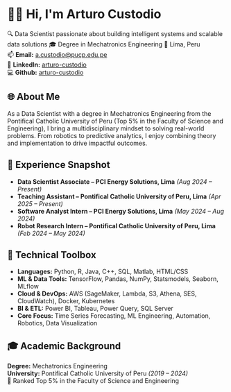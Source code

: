 # 👨‍🔬 Hi, I'm Arturo Custodio

🔍 Data Scientist passionate about building intelligent systems and scalable data solutions
🎓 Degree in Mechatronics Engineering
📌 Lima, Peru  
📫 **Email:** a.custodio@pucp.edu.pe  
🔗 **LinkedIn:** [arturo-custodio](https://linkedin.com/in/arturo-custodio)  
💻 **Github:** [arturo-custodio](https://github.com/arturo-custodio)

## 🌐 About Me

As a Data Scientist with a degree in Mechatronics Engineering from the Pontifical Catholic University of Peru (Top 5% in the Faculty of Science and Engineering), I bring a multidisciplinary mindset to solving real-world problems. From robotics to predictive analytics, I enjoy combining theory and implementation to drive impactful outcomes.

## 🌟 Experience Snapshot

- **Data Scientist Associate – PCI Energy Solutions, Lima** *(Aug 2024 – Present)*
- **Teaching Assistant – Pontifical Catholic University of Peru, Lima** *(Apr 2025 – Present)*
- **Software Analyst Intern – PCI Energy Solutions, Lima** *(May 2024 – Aug 2024)*
- **Robot Research Intern – Pontifical Catholic University of Peru, Lima** *(Feb 2024 – May 2024)*

## 🧰 Technical Toolbox

- **Languages:** Python, R, Java, C++, SQL, Matlab, HTML/CSS  
- **ML & Data Tools:** TensorFlow, Pandas, NumPy, Statsmodels, Seaborn, MLflow  
- **Cloud & DevOps:** AWS (SageMaker, Lambda, S3, Athena, SES, CloudWatch), Docker, Kubernetes  
- **BI & ETL:** Power BI, Tableau, Power Query, SQL Server  
- **Core Focus:** Time Series Forecasting, ML Engineering, Automation, Robotics, Data Visualization

## 🎓 Academic Background

**Degree:** Mechatronics Engineering  
**University:** Pontifical Catholic University of Peru *(2019 – 2024)*  
🏅 Ranked Top 5% in the Faculty of Science and Engineering
